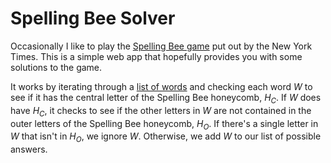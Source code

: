 # Spelling Bee Solver

Occasionally I like to play the
[Spelling Bee game](https://www.nytimes.com/puzzles/spelling-bee) put out by
the New York Times. This is a simple web app that hopefully provides you
with some solutions to the game.

It works by iterating through a
[list of words](https://raw.githubusercontent.com/liammulh/spelling-bee-solver/main/src/js/words.js)
and checking each word $W$ to see if it has the central letter of the
Spelling Bee honeycomb, $H_C$. If $W$ does have $H_C$, it checks to see
if the other letters in $W$ are not contained in the outer letters of the
Spelling Bee honeycomb, $H_O$. If there's a single letter in $W$ that isn't
in $H_O$, we ignore $W$. Otherwise, we add $W$ to our list of possible answers.
